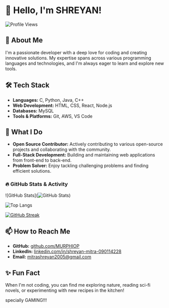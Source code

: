 # 👋 Hello, I'm SHREYAN!

![Profile Views](https://komarev.com/ghpvc/?username=MURPHIOP&color=green)

## 🔧 About Me
I'm a passionate developer with a deep love for coding and creating innovative solutions. My expertise spans across various programming languages and technologies, and I'm always eager to learn and explore new tools. 

## 🛠️ Tech Stack
- **Languages:** C, Python, Java, C++
- **Web Development:** HTML, CSS, React, Node.js
- **Databases:** MySQL
- **Tools & Platforms:** Git, AWS, VS Code

## 🌟 What I Do
- **Open Source Contributor:** Actively contributing to various open-source projects and collaborating with the community.
- **Full-Stack Development:** Building and maintaining web applications from front-end to back-end.
- **Problem Solver:** Enjoy tackling challenging problems and finding efficient solutions.


### 🔥 GitHub Stats & Activity

![GitHub Stats](![GitHub Stats](https://github-readme-stats.vercel.app/api?username=MURPHIOP))

![Top Langs](https://github-readme-stats.vercel.app/api/top-langs/?username=MURPHIOP&layout=compact&theme=radical)

[![GitHub Streak](https://github-readme-streak-stats.herokuapp.com/?user=MURPHIOP&theme=radical)](https://git.io/streak-stats)


## 📫 How to Reach Me
- **GitHub:** [github.com/MURPHIOP](https://github.com/MURPHIOP)
- **LinkedIn:** [linkedin.com/in/shreyan-mitra-090114228](https://linkedin.com/in/shreyan-mitra-090114228)
- **Email:** mitrashreyan2005@gmail.com

## ✨ Fun Fact
When I'm not coding, you can find me exploring nature, reading sci-fi novels, or experimenting with new recipes in the kitchen!

specially GAMING!!!


